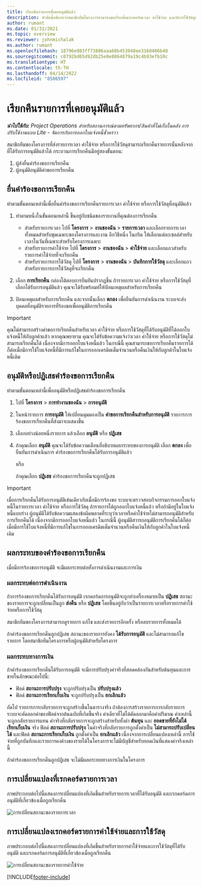 ```yaml
---
title: เรียกคืนรายการที่เคยอนุมัติแล้ว
description: หัวข้อนี้อธิบายว่าสมาชิกทีมโครงการสามารถขอเรียกคืนเรกคอร์ดเวลา ค่าใช้จ่าย และบัการใช้วัสดุที่ส่งและอนุมัติก่อนหน้านี้ได้อย่างไร และวิธีที่ผู้จัดการโครงการสามารถอนุมัติหรือปฏิเสธคำขอเรียกคืนได้
author: rumant
ms.date: 01/31/2021
ms.topic: overview
ms.reviewer: johnmichalak
ms.author: rumant
ms.openlocfilehash: 18796e803ff73806aaa60b453048ee3160406b40
ms.sourcegitcommit: c0792bd65d92db25e0e8864879a19c4b93efb10c
ms.translationtype: HT
ms.contentlocale: th-TH
ms.lasthandoff: 04/14/2022
ms.locfileid: "8586597"
---
```

# <a name="recall-previously-approved-entries"></a>เรียกคืนรายการที่เคยอนุมัติแล้ว

_**นำไปใช้กับ:** Project Operations สำหรับสถานการณ์ตามทรัพยากร/สินค้าที่ไม่เก็บในคลัง การปรับใช้งานแบบ Lite - จัดการกับการออกใบแจ้งหนี้ชั่วคราว_

สมาชิกทีมของโครงการที่ส่งรายการเวลา ค่าใช้จ่าย หรือการใช้วัสดุสามารถเรียกคืนรายการนั้นหลังจากที่ได้รับการอนุมัติแล้วได้ กระบวนการเรียกคืนมีอยู่สองขั้นตอน:

1. ผู้ส่งยื่นคำร้องขอการเรียกคืน
2. ผู้อนุมัติอนุมัติคำขอการเรียกคืน

## <a name="request-a-recall"></a>ยื่นคำร้องขอการเรียกคืน

ทำตามขั้นตอนเหล่านี้เพื่อยื่นคำร้องขอการเรียกคืนรายการเวลา ค่าใช้จ่าย หรือการใช้วัสดุที่อนุมัติแล้ว

1. ทำตามหนึ่งในขั้นตอนเหล่านี้ ขึ้นอยู่กับชนิดของรายงานที่คุณต้องการเรียกคืน

    - สำหรับรายการเวลา ไปที่ **โครงการ** \> **งานของฉัน** \> **รายการเวลา** และเลือกรายการเวลาทั้งหมดสำหรับชุดเฉพาะของโครงการและงาน อีกวิธีหนึ่ง ในกริด ให้เลือกแต่ละเซลล์สำหรับเวลาในวันที่เฉพาะสำหรับโครงการเฉพาะ
    - สำหรับรายการค่าใช้จ่าย ไปที่ **โครงการ** \> **งานของฉัน** \> **ค่าใช้จ่าย** และเลือกแถวสำหรับรายการค่าใช้จ่ายที่จะเรียกคืน
    - สำหรับรายการการใช้วัสดุ ไปที่ **โครงการ** \> **งานของฉัน** \> **บันทึกการใช้วัสดุ** และเลือกแถวสำหรับรายการการใช้วัสดุที่จะเรียกคืน

2. เลือก **การเรียกคืน** กล่องโต้ตอบการยืนยันปรากฏขึ้น ถ้ารายการเวลา ค่าใช้จ่าย หรือการใช้วัสดุที่เลือกได้รับการอนุมัติแล้ว คุณจะได้รับพร้อมท์ให้ป้อนเหตุผลสำหรับการเรียกคืน
3. ป้อนเหตุผลสำหรับการเรียกคืน และจากนั้นเลือก **ตกลง** เพื่อยืนยันการดำเนินงาน ระบบจะส่งบุคคลที่อนุมัติรายการที่ร้องขอเพื่ออนุมัติการเรียกคืน

> [!IMPORTANT]
> คุณไม่สามารถสร้างคำขอการเรียกคืนสำหรับเวลา ค่าใช้จ่าย หรือการใช้วัสดุที่ได้รับอนุมัติที่ได้ออกใบแจ้งหนี้ให้กับลูกค้าแล้ว หากคุณพยายาม คุณจะได้รับข้อความแจ้งว่าเวลา ค่าใช้จ่าย หรือการใช้วัสดุไม่สามารถเรียกคืนได้ เนื่องจากมีการออกใบแจ้งหนี้แล้ว ในกรณีนี้ คุณสามารถขอการเรียกคืนรายการได้ก็ต่อเมื่อมีการใช้ใบแจ้งหนี้ที่มีการแก้ไขในการออกเครดิตเต็มจำนวนหรือคืนเงินให้กับลูกค้าในใบแจ้งหนี้เดิม

## <a name="approve-or-reject-a-recall-request"></a>อนุมัติหรือปฏิเสธคำร้องขอการเรียกคืน

ทำตามขั้นตอนเหล่านี้เพื่ออนุมัติหรือปฏิเสธคำร้องขอการเรียกคืน

1. ไปที่ **โครงการ** \> **การทำงานของฉัน** \> **การอนุมัติ**
2. ในหน้ารายการ **การอนุมัติ** ให้เปลี่ยนมุมมองเป็น **คำขอการเรียกคืนสำหรับการอนุมัติ** รายการการร้องขอการเรียกคืนที่ส่งมาจะแสดงขึ้น
3. เลือกอย่างน้อยหนึ่งรายการ แล้วเลือก **อนุมัติ** หรือ **ปฏิเสธ**
4. ถ้าคุณเลือก **อนุมัติ** คุณจะได้รับข้อความเตือนที่อธิบายผลกระทบของการอนุมัติ เลือก **ตกลง** เพื่อยืนยันการดำเนินการ คำร้องขอการเรียกคืนได้รับการอนุมัติแล้ว

    หรือ

    ถ้าคุณเลือก **ปฏิเสธ** คำร้องขอการเรียกคืนจะถูกปฏิเสธ

> [!IMPORTANT]
> เมื่อการเรียกคืนได้รับการอนุมัติเช่นเดียวกับเมื่อมีการร้องขอ ระบบจะตรวจสอบกิจกรรมการออกใบแจ้งหนี้ในรายการเวลา ค่าใช้จ่าย หรือการใช้วัสดุ ถ้ารายการได้ถูกออกใบแจ้งหนี้แล้ว หรือถ้ามีอยู่ในใบแจ้งหนี้แบบร่าง ผู้อนุมัติได้รับข้อความแสดงข้อผิดพลาดที่ระบุว่าเวลาหรือค่าใช้จ่ายไม่สามารถอนุมัติสำหรับการเรียกคืนได้ เนื่องจากมีการออกใบแจ้งหนี้แล้ว ในกรณีนี้ ผู้อนุมัติสาารถอนุมัติการเรียกคืนได้ก็ต่อเมื่อมีการใช้ใบแจ้งหนี้ที่มีการแก้ไขในการออกเครดิตเต็มจำนวนหรือคืนเงินให้กับลูกค้าในใบแจ้งหนี้เดิม

## <a name="impact-of-a-recall-request"></a>ผลกระทบของคำร้องขอการเรียกคืน

เมื่อมีการร้องขอการอนุมัติ จะมีผลกระทบต่อทั้งการดำเนินงานและการเงิน

### <a name="operational-impact"></a>ผลกระทบต่อการดำเนินงาน

ถ้าการร้องขอการเรียกคืนได้รับการอนุมัติ เรกคอร์ดการอนุมัติจะถูกทำเครื่องหมายเป็น **ปฏิเสธ** สถานะของรายการจะถูกเปลี่ยนเป็นถูก **ส่งคืน** หรือ **ปฏิเสธ** โดยขึ้นอยู่กับว่าเป็นรายการเวลาหรือรายการค่าใช้จ่ายหรือการใช้วัสดุ

สมาชิกทีมของโครงการสามารถดูรายการ แก้ไข และส่งรายการอีกครั้ง หรือลบรายการทั้งหมดได้

ถ้าคำร้องขอการเรียกคืนถูกปฏิเสธ สถานะของรายการยังคง **ได้รับการอนุมัติ** และไม่สามารถแก้ไขรายการ โดยสมาชิกทีมโครงการหรือผู้อนุมัติสำหรับโครงการ

### <a name="financial-impact"></a>ผลกระทบทางการเงิน

ถ้าคำร้องขอการเรียกคืนได้รับการอนุมัติ จะมีการปรับปรุงค่าจริงที่สอดคล้องกันสำหรับต้นทุนและการขายในลักษณะต่อไปนี้:

- ฟิลด์ **สถานะการปรับปรุง** จะถูกปรับปรุงเป็น **ปรับปรุงแล้ว**
- ฟิลด์ **สถานะการเรียกเก็บเงิน** จะถูกปรับปรุงเป็น **ยกเลิกแล้ว**

ถัดไป รายการการกลับรายการจะถูกสร้างขึ้นในตารางจริง ถ้าต้องการสร้างรายการการกลับรายการ ระบบจะคัดลอกค่าของฟิลด์จากต้นฉบับที่เกิดขึ้นจริง ค่าเดียวที่ไม่ได้คัดลอกมาคือค่าปริมาณ ค่าเหล่านี้จะถูกกลับรายการแทน ค่าจริงที่กลับรายการจะถูกสร้างสำหรับทั้งค่า **ต้นทุน** และ **ยอดขายที่ยังไม่ได้เรียกเก็บเงิน** จริง ฟิลด์ **สถานะการปรับปรุง** ในค่าจริงที่กลับรายการถูกตั้งค่าเป็น **ไม่สามารถปรับเปลี่ยนได้** และฟิลด์ **สถานะการเรียกเก็บเงิน** ถูกตั้งค่าเป็น **ยกเลิกแล้ว** เนื่องจากการเปลี่ยนแปลงเหล่านี้ การใช้จ่ายที่ถูกบันทึกและรายการคงค้างของรายได้ในโครงการจะไม่มีบัญชีสำหรับยอดเงินที่แสดงค่าจริงเหล่านี้

ถ้าคำร้องขอการเรียกคืนถูกปฏิเสธ จะไม่มีผลกระทบทางการเงินในโครงการ

## <a name="changes-to-time-entry-records"></a>การเปลี่ยนแปลงที่เรกคอร์ดรายการเวลา

ภาพประกอบต่อไปนี้แสดงการเปลี่ยนแปลงที่เกิดขึ้นสำหรับรายการเวลาที่ได้รับอนุมัติ และเรกคอร์ดการอนุมัติที่เกี่ยวข้องเมื่อถูกเรียกคืน

![การเปลี่ยนสถานะของรายการเวลา](media/TimeEntryStateTransitions.png)

## <a name="changes-to-expense-and-material-usage-entry-records"></a>การเปลี่ยนแปลงเรกคอร์ดรายการค่าใช้จ่ายและการใช้วัสดุ

ภาพประกอบต่อไปนี้แสดงการเปลี่ยนแปลงที่เกิดขึ้นสำหรับรายการค่าใช้จ่ายและการใช้วัสดุที่ได้รับอนุมัติ และเรกคอร์ดการอนุมัติที่เกี่ยวข้องเมื่อถูกเรียกคืน

![การเปลี่ยนสถานะของรายการค่าใช้จ่าย](media/ExpenseEntryStateTransitions.png)

[!INCLUDE[footer-include](../includes/footer-banner.md)]

